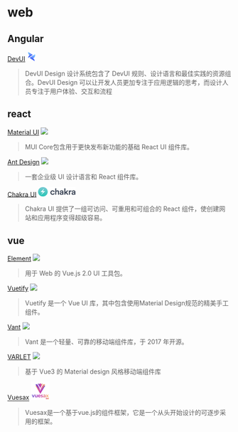 # web

## Angular

[DevUI](https://github.com/DevCloudFE/ng-devui) <img src="https://raw.githubusercontent.com/DevCloudFE/ng-devui/master/logo.svg" width="21">

> DevUI Design 设计系统包含了 DevUI 规则、设计语言和最佳实践的资源组合。DevUI Design 可以让开发人员更加专注于应用逻辑的思考，而设计人员专注于用户体验、交互和流程

## react

[Material UI](https://github.com/mui/material-ui) <img width="21" src="https://mui.com/static/logo.svg">

> MUI Core包含用于更快发布新功能的基础 React UI 组件库。

[Ant Design](https://github.com/ant-design/ant-design)  <img width="21" src="https://gw.alipayobjects.com/zos/rmsportal/KDpgvguMpGfqaHPjicRK.svg">

> 一套企业级 UI 设计语言和 React 组件库。

[Chakra UI](https://github.com/chakra-ui/chakra-ui)  <img width="84" src="https://raw.githubusercontent.com/chakra-ui/chakra-ui/main/logo/logo-colored@2x.png" />

> Chakra UI 提供了一组可访问、可重用和可组合的 React 组件，使创建网站和应用程序变得超级容易。

## vue

[Element](https://github.com/ElemeFE/element)   <img width="84" src="https://cdn.rawgit.com/ElemeFE/element/dev/element_logo.svg">

> 用于 Web 的 Vue.js 2.0 UI 工具包。

[Vuetify](https://github.com/vuetifyjs/vuetify) <img width="21" src="https://cdn.vuetifyjs.com/images/logos/logo.svg">

> Vuetify 是一个 Vue UI 库，其中包含使用Material Design规范的精美手工组件。

[Vant](https://github.com/youzan/vant)  <img src="https://cdn.jsdelivr.net/npm/@vant/assets/logo.png" width="21">

> Vant 是一个轻量、可靠的移动端组件库，于 2017 年开源。

[VARLET](https://github.com/varletjs/varlet)  <img src="https://varlet-varletjs.vercel.app/logo.svg" width="21">

> 基于 Vue3 的 Material design 风格移动端组件库

[Vuesax](https://github.com/lusaxweb/vuesax)  <img width="42" src="https://raw.githubusercontent.com/lusaxweb/vuesax/master/public/vuesax-logo-beta.png"/>

>Vuesax是一个基于vue.js的组件框架，它是一个从头开始设计的可逐步采用的框架。
